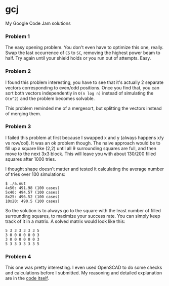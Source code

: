 # gcj
My Google Code Jam solutions


### Problem 1

The easy opening problem. You don't even have to optimize this one, really.
Swap the last occurrence of `CS` to `SC`, removing the highest power beam to half. Try again until your shield holds or you run out of attempts. Easy.



### Problem 2

I found this problem interesting, you have to see that it's actually 2 separate vectors corresponding to even/odd positions.
Once you find that, you can sort both vectors independently in `O(n log n)` instead of simulating the `O(n^2)` and the problem becomes solvable.

This problem reminded me of a mergesort, but splitting the vectors instead of merging them.


### Problem 3

I failed this problem at first because I swapped x and y (always happens x/y vs row/col). It was an ok problem though.
The naive approach would be to fill up a square like (2,2) until all 9 surrounding squares are full, and then move to the
next 3x3 block. This will leave you with about 130/200 filled squares after 1000 tries.

I thought shape doesn't matter and tested it calculating the average number of tries over 100 simulations:

```
$ ./a.out 
4x50: 491.98 (100 cases)
5x40: 494.57 (100 cases)
8x25: 496.52 (100 cases)
10x20: 490.5 (100 cases)

```

So the solution is to always go to the square with the least number of filled surrounding squares, to maximize your success rate.
You can simply keep track of it in a matrix. A solved matrix would look like this:

```
5 3 3 3 3 3 3 5 
3 0 0 0 0 0 0 3 
3 0 0 0 0 0 0 3 
5 3 3 3 3 3 3 5 
```

### Problem 4

This one was pretty interesting. I even used OpenSCAD to do some checks and calculations before I submitted. My reasoning and detailed explanation are in the [code itself](https://github.com/twinone/gcj/blob/master/qualification/4-CubicUFO.cc).



